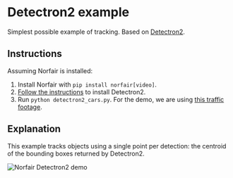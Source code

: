 # Detectron2 example

Simplest possible example of tracking. Based on [Detectron2](https://github.com/facebookresearch/detectron2).

## Instructions

Assuming Norfair is installed:

1. Install Norfair with `pip install norfair[video]`.
2. [Follow the instructions](https://detectron2.readthedocs.io/tutorials/install.html) to install Detectron2.
3. Run `python detectron2_cars.py`. For the demo, we are using [this traffic footage](https://www.youtube.com/watch?v=aio9g9_xVio).

## Explanation

This example tracks objects using a single point per detection: the centroid of the bounding boxes returned by Detectron2.

![Norfair Detectron2 demo](../../docs/traffic.gif)
